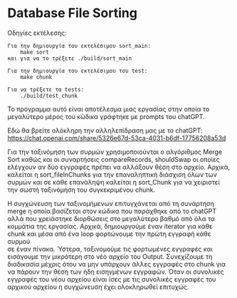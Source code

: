 # Database File Sorting

Οδηγίες εκτέλεσης:

	Για την δημιουργία του εκτελέσιμου sort_main:
		make sort
    και για να το τρέξετε ./build/sort_main

    Για την δημιουργία του εκτελέσιμου του test:
		make chunk

	Για να τρέξετε τα tests:
		./build/test_chunk

Το πρόγραμμα αυτό είναι αποτέλεσμα μιας εργασίας στην οποία το μεγαλύτερο μέρος του κώδικα γράφτηκε με prompts του chatGPT.

Εδώ θα βρείτε ολόκληρη την αλληλεπίδραση μας με το chatGPT: https://chat.openai.com/share/5326e67d-53ca-4031-b6df-17756208a53d

Για την ταξινόμηση των συρμών χρησιμοποιούνται ο αλγόριθμος Merge Sort καθώς και οι συναρτήσεις compareRecords, shouldSwap 
οι οποίες ελέγχουν αν δύο εγγραφές πρέπει να αλλάξουν θέση στο αρχείο. 
Αρχικά, καλείται η sort_fileInChunks για την επαναληπτική διάσχιση όλων των συρμών και σε κάθε επανάληψη καλείται η sort_Chunk 
για να χειριστεί την σωστή ταξινόμηση του συγκεκριμένου chunk. 

Η συγχώνευση των ταξινομήμενων επιτυγχάνεται από τη συνάρτηση merge η οποία βασίζεται στον κώδικα που παράχθηκε από το chatGPT 
αλλά που χρειάστηκε διορθώσεις στο μεγαλύτερο βαθμό από όλα τα κομμάτια της εργασίας.
Αρχικά, δημιουργούμε έναν iterator για κάθε chunk και μέσα από ένα loop φορτώνουμε την πρώτη εγγραφή κάθε συρμού  
σε έναν πίνακα. Ύστερα, ταξινομούμε τις φορτωμένες εγγραφές και εισάγουμε την μικρότερη στο νέο αρχείο του Output. 
Συνεχίζουμε τη διαδικασία μέχρις ότου να μην υπάρχουν άλλες εγγραφές στο chunk για να πάρουν την θέση των ήδη εισηγμένων εγγραφών.
Όταν οι συνολικές εγγραφές του νέου αρχείου είναι ίσες με τις συνολικές εγγραφές του αρχικού αρχείου η συγχώνευση έχει ολοκληρωθεί επιτυχώς.
